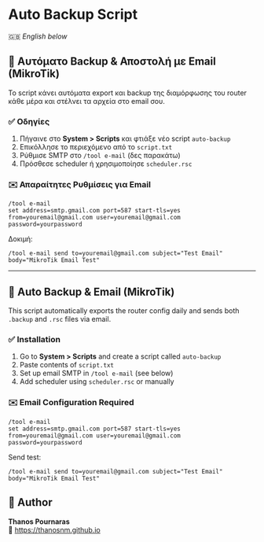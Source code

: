 # Auto Backup Script

🇬🇧 *English below*

## 💾 Αυτόματο Backup & Αποστολή με Email (MikroTik)

Το script κάνει αυτόματα export και backup της διαμόρφωσης του router κάθε μέρα και στέλνει τα αρχεία στο email σου.

### ✅ Οδηγίες

1. Πήγαινε στο **System > Scripts** και φτιάξε νέο script `auto-backup`
2. Επικόλλησε το περιεχόμενο από το `script.txt`
3. Ρύθμισε SMTP στο `/tool e-mail` (δες παρακάτω)
4. Πρόσθεσε scheduler ή χρησιμοποίησε `scheduler.rsc`

### ✉️ Απαραίτητες Ρυθμίσεις για Email

```mikrotik
/tool e-mail
set address=smtp.gmail.com port=587 start-tls=yes from=youremail@gmail.com user=youremail@gmail.com password=yourpassword
```

Δοκιμή:
```mikrotik
/tool e-mail send to=youremail@gmail.com subject="Test Email" body="MikroTik Email Test"
```

---

## 💾 Auto Backup & Email (MikroTik)

This script automatically exports the router config daily and sends both `.backup` and `.rsc` files via email.

### ✅ Installation

1. Go to **System > Scripts** and create a script called `auto-backup`
2. Paste contents of `script.txt`
3. Set up email SMTP in `/tool e-mail` (see below)
4. Add scheduler using `scheduler.rsc` or manually

### ✉️ Email Configuration Required

```mikrotik
/tool e-mail
set address=smtp.gmail.com port=587 start-tls=yes from=youremail@gmail.com user=youremail@gmail.com password=yourpassword
```

Send test:
```mikrotik
/tool e-mail send to=youremail@gmail.com subject="Test Email" body="MikroTik Email Test"
```

## 👤 Author

**Thanos Pournaras**  
🔗 https://thanosnm.github.io

